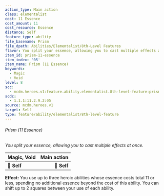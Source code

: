 ```yaml
---
action_type: Main action
class: elementalist
cost: 11 Essence
cost_amount: 11
cost_resource: Essence
distance: Self
feature_type: ability
file_basename: Prism
file_dpath: Abilities/Elementalist/8th-Level Features
flavor: You split your essence, allowing you to cast multiple effects at once.
item_id: prism-11-essence
item_index: '05'
item_name: Prism (11 Essence)
keywords:
  - Magic
  - Void
level: 8
scc:
  - mcdm.heroes.v1:feature.ability.elementalist.8th-level-feature:prism-11-essence
scdc:
  - 1.1.1:11.2.9.2:05
source: mcdm.heroes.v1
target: Self
type: feature/ability/elementalist/8th-level-feature
---
```


###### Prism (11 Essence)

*You split your essence, allowing you to cast multiple effects at once.*

| **Magic, Void** | **Main action** |
| --------------- | --------------: |
| **📏 Self**     |     **🎯 Self** |

**Effect:** You use up to three heroic abilities whose essence costs total 11 or less, spending no additional essence beyond the cost of this ability. You can shift up to 2 squares between your use of each ability.

